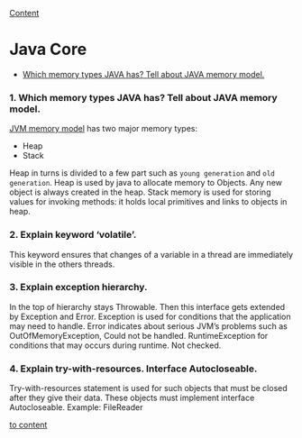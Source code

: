 [Content](../README.md)

# Java Core

- [Which memory types JAVA has? Tell about JAVA memory model.](#какие-бывают-операции-в-стримах-напишите-стрим)


### 1. Which memory types JAVA has? Tell about JAVA memory model.
[JVM memory model](https://www.digitalocean.com/community/tutorials/java-jvm-memory-model-memory-management-in-java) has two major memory types:

- Heap
- Stack

Heap in turns is divided to a few part such as `young generation` and `old generation`. Heap is used by java to allocate
memory to Objects. Any new object is always created in the heap.
Stack memory is used for storing values for invoking methods: it holds local primitives and links to objects in heap.

### 2.	Explain keyword ‘volatile’.
This keyword ensures that changes of a variable in a thread are immediately visible in the others threads.

### 3. Explain exception hierarchy.
In the top of hierarchy stays Throwable. Then this interface gets extended by Exception and Error. Exception is used for 
conditions that the application may need to handle. Error indicates about serious JVM’s problems such as OutOfMemoryException, 
Could not be handled. RuntimeException for conditions that may occurs during runtime. Not checked.

### 4. Explain try-with-resources. Interface Autocloseable.
Try-with-resources statement is used for such objects that must be closed after they give their data. These objects must 
implement interface Autocloseable. Example: FileReader


[to content](#java-core)
